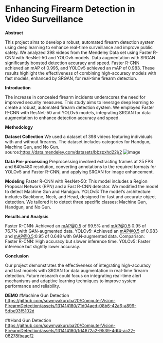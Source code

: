 # Enhancing Firearm Detection in Video Surveillance

**Abstract**

This project aims to develop a robust, automated firearm detection system using deep learning to enhance real-time surveillance and improve public safety. We analyzed 398 videos from the Mendeley Data set using Faster R-CNN with ResNet-50 and YOLOv5 models. Data augmentation with SRGAN significantly boosted detection accuracy and speed. Faster R-CNN achieved an mAP of 0.995, and YOLOv5 achieved an mAP of 0.983. These results highlight the effectiveness of combining high-accuracy models with fast models, enhanced by SRGAN, for real-time firearm detection.

**Introduction**

The increase in concealed firearm incidents underscores the need for improved security measures. This study aims to leverage deep learning to create a robust, automated firearm detection system. We employed Faster R-CNN with ResNet-50 and YOLOv5 models, integrating SRGAN for data augmentation to enhance detection accuracy and speed.

**Methodology**

**Dataset Collection**
We used a dataset of 398 videos featuring individuals with and without firearms. The dataset includes categories for Handgun, Machine Gun, and No Gun.
source:https://data.mendeley.com/datasets/bbzpxhd22j/2 ![image](https://github.com/sowmyakuruba20/ComputerVision-FirearmDetection/assets/131414180/6b332077-f585-4172-99ef-447671f4d010)

**Data Pre-processing**
Preprocessing involved extracting frames at 25 FPS and 640x480 resolution, converting annotations to the required formats for YOLOv5 and Faster R-CNN, and applying SRGAN for image enhancement.

**Modeling**
Faster R-CNN with ResNet-50: This model includes a Region Proposal Network (RPN) and a Fast R-CNN detector. We modified the model to detect Machine Gun and Handgun.
YOLOv5: The model's architecture includes Backbone, Neck, and Head, designed for fast and accurate object detection. We tailored it to detect three specific classes: Machine Gun, Handgun, and No Gun.

**Results and Analysis**

Faster R-CNN: Achieved an mAP@0.5 of 99.5% and mAP@0.5:0.95 of 76.7% with GAN-augmented data.
YOLOv5: Achieved an mAP@0.5 of 0.983 and mAP@0.5:0.95 of 0.648 with GAN-augmented data.
Comparison:
Faster R-CNN: High accuracy but slower inference time.
YOLOv5: Faster inference but slightly lower accuracy.

**Conclusion**

Our project demonstrates the effectiveness of integrating high-accuracy and fast models with SRGAN for data augmentation in real-time firearm detection. Future research could focus on integrating real-time alert mechanisms and adaptive learning techniques to improve system performance and reliability.

**DEMO**
#Machine Gun Detection
https://github.com/sowmyakuruba20/ComputerVision-FirearmDetection/assets/131414180/71d04aed-08b6-42a6-a899-5dbe93f5102d

##Hand Gun Detection
https://github.com/sowmyakuruba20/ComputerVision-FirearmDetection/assets/131414180/1d4872a2-9539-4df4-ac22-06278fbaacf2


